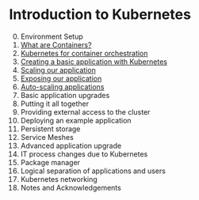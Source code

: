 # Introduction to Kubernetes

0. Environment Setup
1. [What are Containers?](/1_Intro_to_Containers)
2. [Kubernetes for container orchestration](2_Kubernetes_for_Containers)
3. [Creating a basic application with Kubernetes](3_Basic_K8S_App)
4. [Scaling our application](/4_Scaling_our_App)
5. [Exposing our application](/5_Exposing_our_App)
6. [Auto-scaling applications](/6_Exposing_our_App)
7. Basic application upgrades
8. Putting it all together
9. Providing external access to the cluster
10. Deploying an example application
11. Persistent storage
12. Service Meshes
13. Advanced application upgrade
14. IT process changes due to Kubernetes
15. Package manager
16. Logical separation of applications and users
17. Kubernetes networking
99. Notes and Acknowledgements



